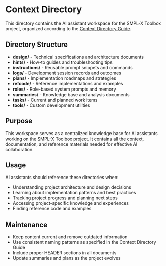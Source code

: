 # Context Directory

This directory contains the AI assistant workspace for the SMPL-X Toolbox project, organized according to the [Context Directory Guide](../.magic-context/general/context-dir-guide.md).

## Directory Structure

- **design/** - Technical specifications and architecture documents
- **hints/** - How-to guides and troubleshooting tips
- **instructions/** - Reusable prompt snippets and commands
- **logs/** - Development session records and outcomes
- **plans/** - Implementation roadmaps and strategies
- **refcode/** - Reference implementations and examples
- **roles/** - Role-based system prompts and memory
- **summaries/** - Knowledge base and analysis documents
- **tasks/** - Current and planned work items
- **tools/** - Custom development utilities

## Purpose

This workspace serves as a centralized knowledge base for AI assistants working on the SMPL-X Toolbox project. It contains all the context, documentation, and reference materials needed for effective AI collaboration.

## Usage

AI assistants should reference these directories when:
- Understanding project architecture and design decisions
- Learning about implementation patterns and best practices
- Tracking project progress and planning next steps
- Accessing project-specific knowledge and experiences
- Finding reference code and examples

## Maintenance

- Keep content current and remove outdated information
- Use consistent naming patterns as specified in the Context Directory Guide
- Include proper HEADER sections in all documents
- Update summaries and plans as the project evolves
